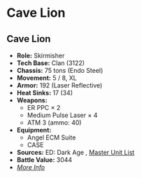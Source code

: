 # Cave Lion 

## Cave Lion 

- **Role:** Skirmisher 
- **Tech Base:** Clan (3122) 
- **Chassis:** 75 tons (Endo Steel) 
- **Movement:** 5 / 8, XL 
- **Armor:** 192 (Laser Reflective) 
- **Heat Sinks:** 17 (34) 
- **Weapons:** 
  - ER PPC × 2 
  - Medium Pulse Laser × 4 
  - ATM 3 (ammo: 40) 
- **Equipment:** 
  - Angel ECM Suite 
  - CASE 
- **Sources:** ED: Dark Age , [Master Unit List](http://masterunitlist.info/Unit/Details/6954) 
- **Battle Value:** 3044 
- [*More Info*](cave_lion/cave_lion.md) 

